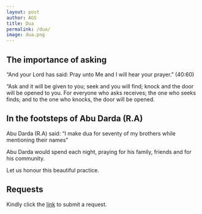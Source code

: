 ```yaml
---
layout: post
author: AGS
title: Dua
permalink: /dua/
image: dua.png
---
```


## The importance of asking

“And your Lord has said: Pray unto Me and I will hear your prayer.” (40:60)

“Ask and it will be given to you; seek and you will find; knock and the door will be opened to you.  For everyone who asks receives; the one who seeks finds; and to the one who knocks, the door will be opened.


## In the footsteps of Abu Darda (R.A) 

Abu Darda (R.A) said: “I make dua for seventy of my brothers while mentioning their names”

Abu Darda would spend each night, praying for his family, friends and for his community.

Let us honour this beautiful practice. 

## Requests

Kindly click the [link](https://www.mydualist.com/amar-general-44269) to submit a request. 
